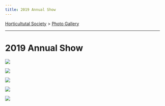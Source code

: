 ```yaml
---
title: 2019 Annual Show
---
```


[Horticultutal Society](/horticultural-society) > [Photo Gallery](/horticultural-society/PhotoGallery)

----
# 2019 Annual Show

![](https://lh3.googleusercontent.com/pw/ACtC-3eNeZc7kwMdr0QqDb2MpZXDHSbdFwe7vp_rJrn4K67n5OS6Od6Du3-wvQICZArH_MiEG-baSG5BbeeZZUmakbKNNAo-UfvOHtRbCON5gG8qLYDaKzzzeF8S79CmvUf-_klO2xKnyG04llLPNh4qfy2h=w303-h404-no?authuser=1)

![](https://lh3.googleusercontent.com/pw/ACtC-3ck5QLl6ed5wVln7yqCbAKLOCn6GFpwyFdEClMRyZYywi4x-THwmc4e2uCzFhTh0CtHFa4e_L9mFCkLnN1Tn0qzf2dv0dNXK190fk3oGrvNXHIt5OwhPLnBWfF285LnfppRXuUOv5i_MZcZyuy7FAyM=w303-h404-no?authuser=1)

![](https://lh3.googleusercontent.com/pw/ACtC-3dG6p_mOQ8cCX3-10k7BbygAX3MC9bu4eL_XQQ0NNZwDUvcHh84oeGfxFNeIH0HCwSM8BRfaSMc3UNXSgd4Ekvsw5_QtAV13exyWZdLwemaL42BwlUqMQ19eSGtEG9AqZObMGkUc2Do0hhQcgQrHwjK=w255-h191-no?authuser=1)


![](https://lh3.googleusercontent.com/pw/ACtC-3djxErt9vQ5M39k3eKw5B7WsCGSqmFCjOLsiRrsc32fqCOtU0aklstOn0Aym3hR0MNM4ufCPKF3mw4dCWGAfqO8kGRwomdB0akPp1BdwidIy0uTdmwVqkBq7Rw4TbX8SPRCIzOBTClYA1xrTLYFLA8F=w332-h249-no?authuser=1)


![](https://lh3.googleusercontent.com/pw/ACtC-3cPVwyQw3jF-IHIYzewjkAZRbvOZSnmZ1qcLMmSFGneCH9h3qqSskWrEfXRmlHD3tzAv_bmT-9z1O3inXy4IdhXQ325Xf7vm8R9EN8M9c-W_3_qIocne0AdFyQbD9ybMvY68fwgvaa3Lnuk1-AX89NE=w378-h504-no?authuser=1)
